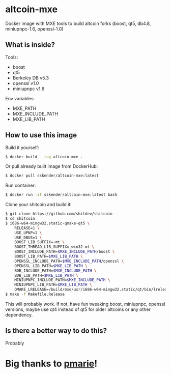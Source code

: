 # altcoin-mxe
Docker image with MXE tools to build altcoin forks (boost, qt5, db4.8, miniupnpc-1.6, openssl-1.0)

## What is inside?

Tools:
 - boost
 - qt5
 - Berkeley DB v5.3
 - openssl v1.0
 - miniupnpc v1.6

Env variables:
 - MXE_PATH
 - MXE_INCLUDE_PATH
 - MXE_LIB_PATH

## How to use this image

Build it yourself:
```bash
$ docker build --tag altcoin-mxe .
```

Or pull already built image from DockerHub:
```bash
$ docker pull sskender/altcoin-mxe:latest
```

Run container:
```bash
$ docker run -it sskender/altcoin-mxe:latest bash
```

Clone your shitcoin and build it:
```bash
$ git clone https://github.com/shitdev/shitcoin
$ cd shitcoin
$ i686-w64-mingw32.static-qmake-qt5 \
	RELEASE=1 \
	USE_UPNP=1 \
	USE_DBUS=1 \
	BOOST_LIB_SUFFIX=-mt \
	BOOST_THREAD_LIB_SUFFIX=_win32-mt \
	BOOST_INCLUDE_PATH=$MXE_INCLUDE_PATH/boost \
	BOOST_LIB_PATH=$MXE_LIB_PATH \
	OPENSSL_INCLUDE_PATH=$MXE_INCLUDE_PATH/openssl \
	OPENSSL_LIB_PATH=$MXE_LIB_PATH \
	BDB_INCLUDE_PATH=$MXE_INCLUDE_PATH \
	BDB_LIB_PATH=$MXE_LIB_PATH \
	MINIUPNPC_INCLUDE_PATH=$MXE_INCLUDE_PATH \
	MINIUPNPC_LIB_PATH=$MXE_LIB_PATH \
	QMAKE_LRELEASE=/build/mxe/usr/i686-w64-mingw32.static/qt/bin/lrelease shitcoin-qt.pro
$ make -f Makefile.Release
```

This will probably work. If not, have fun tweaking boost, miniupnpc, openssl versions, maybe use qt4 instead of qt5 for older altcoins or any other dependency.

## Is there a better way to do this?

Probably

# Big thanks to [pmarie](https://hub.docker.com/u/pmarie)!
